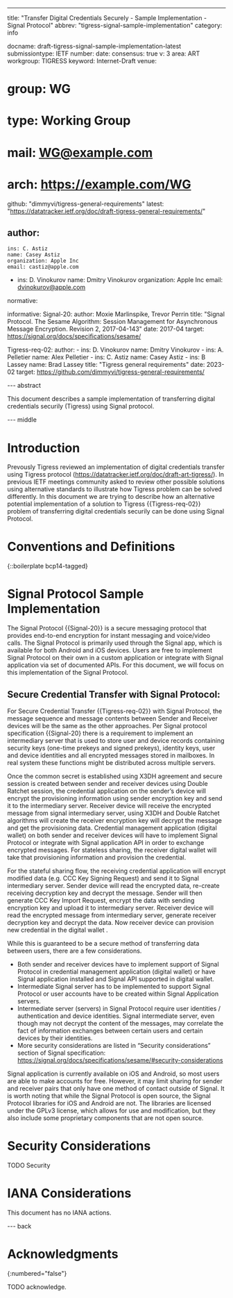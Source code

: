 ---
title: "Transfer Digital Credentials Securely - Sample Implementation - Signal Protocol"
abbrev: "tigress-signal-sample-implementation"
category: info

docname: draft-tigress-signal-sample-implementation-latest
submissiontype: IETF
number:
date:
consensus: true
v: 3
area: ART
workgroup: TIGRESS
keyword: Internet-Draft
venue:
#  group: WG
#  type: Working Group
#  mail: WG@example.com
#  arch: https://example.com/WG
  github: "dimmyvi/tigress-general-requirements"
  latest: "https://datatracker.ietf.org/doc/draft-tigress-general-requirements/"

author:
 -
    ins: C. Astiz
    name: Casey Astiz
    organization: Apple Inc
    email: castiz@apple.com
 -
    ins: D. Vinokurov
    name: Dmitry Vinokurov
    organization: Apple Inc
    email: dvinokurov@apple.com

normative:

informative:
  Signal-20:
    author: Moxie Marlinspike, Trevor Perrin
    title: "Signal Protocol. The Sesame Algorithm: Session Management for Asynchronous Message Encryption. Revision 2, 2017-04-143"
    date: 2017-04
    target: https://signal.org/docs/specifications/sesame/

  Tigress-req-02:
    author:
    -
      ins: D. Vinokurov
      name: Dmitry Vinokurov
    -
      ins: A. Pelletier
      name: Alex Pelletier
    -
      ins: C. Astiz
      name: Casey Astiz
    -
      ins: B Lassey
      name: Brad Lassey
    title: "Tigress general requirements"
    date: 2023-02
    target: https://github.com/dimmyvi/tigress-general-requirements/


--- abstract

This document describes a sample implementation of transferring digital credentials securily (Tigress) using Signal protocol.

--- middle

# Introduction

Prevously Tigress reviewed an implementation of digital credentials transfer using Tigress protocol (https://datatracker.ietf.org/doc/draft-art-tigress/). In previous IETF meetings community asked to review other possible solutions using alternative standards to illustrate how Tigress problem can be solved differently.
In this document we are trying to describe how an alternative potential implementation of a solution to Tigress {{Tigress-req-02}} problem of transferring digital credentials securily can be done using Signal Protocol.

# Conventions and Definitions

{::boilerplate bcp14-tagged}

# Signal Protocol Sample Implementation

 The Signal Protocol {{Signal-20}} is a secure messaging protocol that provides end-to-end encryption for instant messaging and voice/video calls. The Signal Protocol is primarily used through the Signal app, which is available for both Android and iOS devices. Users are free to implement Signal Protocol on their own in a custom application or integrate with Signal application via set of documented APIs. For this document, we will focus on this implementation of the Signal Protocol. 

 ## Secure Credential Transfer with Signal Protocol:

 For Secure Credential Transfer {{Tigress-req-02}} with Signal Protocol, the message sequence and message contents between Sender and Receiver devices will be the same as the other approaches.
 Per Signal protocol specification {{Signal-20}  there is a requirement to implement an intermediary server that is used to store  user and device records containing security keys (one-time prekeys and signed prekeys), identity keys, user and device identities and all encrypted messages stored in mailboxes. In real system these functions might be distributed across multiple servers.

 Once the common secret is established using X3DH agreement and secure session is created between sender and receiver devices using Double Ratchet session, the credential application on the sender’s device will encrypt the provisioning information using sender encryption key and send it to the intermediary server. Receiver device will receive the encrypted message from signal intermediary server, using X3DH and Double Ratchet algorithms will create the receiver encryption key  will decrypt the message and get the provisioning data. Credential management application (digital wallet)  on both sender and receiver devices will have to implement Signal Protocol or integrate with Signal application API in order to exchange encrypted messages. For stateless sharing, the receiver digital wallet will take that provisioning information and provision the credential. 

 For the stateful sharing flow, the receiving credential application will encrypt modified data (e.g. CCC Key Signing Request) and send it to Signal intermediary server. Sender device will read the encrypted data, re-create receiving decryption key and decrypt the message.  Sender will then generate CCC Key Import Request, encrypt the data with sending encryption key and upload it to intermediary server. Receiver device will read the encrypted message from intermediary server, generate receiver decryption key and decrypt the data. Now receiver device can provision new credential in the digital wallet . 

 While this is guaranteed to be a secure method of transferring data between users, there are a few considerations. 

 * Both sender and receiver devices have to implement support of Signal Protocol in credential management application (digital wallet) or have Signal application installed and Signal API supported in digital wallet. 
 * Intermediate Signal server has to be implemented to support Signal Protocol or user accounts have to be created within Signal Application servers. 
 * Intermediate server (servers) in Signal Protocol require user identities / authentication and device identities. Signal intermediate server, even though may not decrypt the content of the messages, may correlate the fact of information exchanges between certain users and certain devices by their identities.
 * More security considerations are listed in “Security considerations” section of Signal specification: https://signal.org/docs/specifications/sesame/#security-considerations

 Signal application is currently available on iOS and Android, so most users are able to make accounts for free. However, it may limit sharing for sender and receiver pairs that only have one method of contact outside of Signal. It is worth noting that while the Signal Protocol is open source, the Signal Protocol libraries for iOS and Android are not. The libraries are licensed under the GPLv3 license, which allows for use and modification, but they also include some proprietary components that are not open source.
 
 
# Security Considerations

TODO Security


# IANA Considerations

This document has no IANA actions.


--- back

# Acknowledgments
{:numbered="false"}

TODO acknowledge.
